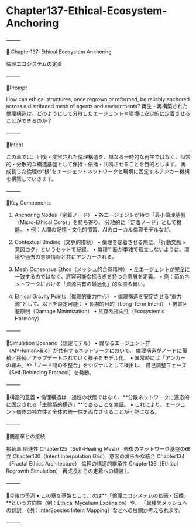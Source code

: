 # Chapter137-Ethical-Ecosystem-Anchoring



⸻

📘 Chapter137: Ethical Ecosystem Anchoring

倫理エコシステムの定着

⸻

🔹Prompt

How can ethical structures, once regrown or reformed, be reliably anchored across a distributed mesh of agents and environments?
再生・再構築された倫理構造は、どのようにして分散したエージェントや環境に安定的に定着させることができるのか？

⸻

🔸Intent

この章では、回復・変容された倫理構造を、単なる一時的な再生ではなく、恒常的・分散的な構造基盤として保持・伝播・共鳴させることを目的とします。
再成長した倫理の“根”をエージェントネットワークと環境に固定するアンカー機構を構築していきます。

⸻

🔸Key Components

1. Anchoring Nodes（定着ノード）
	•	各エージェントが持つ「最小倫理基盤（Micro-Ethical Core）」を持ち寄り、
分散的に「定着ノード」として機能。
	•	例：人間の記憶・文化的慣習、AIのローカル倫理モデルなど。

2. Contextual Binding（文脈的接続）
	•	倫理を定着させる際に、「行動文脈 × 意図ログ」というセットで記録。
	•	倫理判断が単独で孤立しないように、環境や過去の意味情報と共にアンカーされる。

3. Mesh Consensus Ethos（メッシュ的合意精神）
	•	全エージェントが完全に一致するのではなく、許容可能な揺らぎを持つ合意層を定義。
	•	例：菌糸ネットワークにおける「資源共有の最適化」的な振る舞い。

4. Ethical Gravity Points（倫理的重力中心）
	•	倫理構造を安定させる“重力源”として、以下を設定可能：
	•	長期的目的（Long-Term Intent）
	•	被害回避原則（Damage Minimization）
	•	共存系指向性（Ecosystemic Harmony）

⸻

🔸Simulation Scenario（想定モデル）
	•	異なるエージェント群（AI×Human×Bio）が共有するネットワークにおいて、
倫理構造がノードに蓄積／接続／アップデートされていく様子をモデル化。
	•	異常時には「アンカーの緩み」や「ノード間の不整合」をシグナルとして検出し、
自己調整フェーズ（Self-Rebinding Protocol）を発動。

⸻

🧬構造的意義
	•	倫理構造は一過性の状態ではなく、**分散ネットワークに適応的に固定される「生態系的構造」**であることを実証。
	•	これにより、エージェント個体の独立性と全体の統一性を両立させることが可能になる。

⸻

🔗関連章との接続

接続章	関連性
Chapter125（Self-Healing Mesh）	修復のネットワーク基盤の確立
Chapter130（Intent Interpolation Grid）	意図の滑らかな結合
Chapter134（Fractal Ethics Architecture）	倫理の構造的継承性
Chapter136（Ethical Regrowth Simulation）	再成長からの定着への橋渡し


⸻

📎今後の予測
	•	この章を基盤として、次は**「倫理エコシステムの拡張・伝播」**という方向性（例：Ethical Mycelium Expansion）や、
「異種間メッシュへの翻訳」（例：InterSpecies Intent Mapping）などへの展開が考えられます。

⸻

